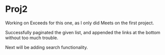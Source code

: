 # Proj2

Working on Exceeds for this one, as I only did Meets on the first project.

Successfully paginated the given list, and appended the links at the bottom without too much trouble.

Next will be adding search functionality.
